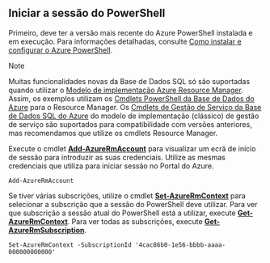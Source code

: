 
## <a name="start-your-powershell-session"></a>Iniciar a sessão do PowerShell
Primeiro, deve ter a versão mais recente do Azure PowerShell instalada e em execução. Para informações detalhadas, consulte [Como instalar e configurar o Azure PowerShell](/powershell/azureps-cmdlets-docs).

> [!NOTE]
> Muitas funcionalidades novas da Base de Dados SQL só são suportadas quando utilizar o [Modelo de implementação Azure Resource Manager](../articles/azure-resource-manager/resource-group-overview.md). Assim, os exemplos utilizam os [Cmdlets PowerShell da Base de Dados do Azure](https://msdn.microsoft.com/library/azure/mt574084\(v=azure.300\).aspx) para o Resource Manager. Os [Cmdlets de Gestão de Serviço da Base de Dados SQL do Azure](https://msdn.microsoft.com/library/azure/dn546723\(v=azure.300\).aspx) do modelo de implementação (clássico) de gestão de serviço são suportados para compatibilidade com versões anteriores, mas recomendamos que utilize os cmdlets Resource Manager.
> 
> 

Execute o cmdlet [**Add-AzureRmAccount**](https://msdn.microsoft.com/library/azure/mt619267\(v=azure.300\).aspx) para visualizar um ecrã de início de sessão para introduzir as suas credenciais. Utilize as mesmas credenciais que utiliza para iniciar sessão no Portal do Azure.

    Add-AzureRmAccount

Se tiver várias subscrições, utilize o cmdlet [**Set-AzureRmContext**](https://msdn.microsoft.com/library/azure/mt619263\(v=azure.300\).aspx) para selecionar a subscrição que a sessão do PowerShell deve utilizar. Para ver que subscrição a sessão atual do PowerShell está a utilizar, execute [**Get-AzureRmContext**](https://msdn.microsoft.com/library/azure/mt619265\(v=azure.300\).aspx). Para ver todas as subscrições, execute [**Get-AzureRmSubscription**](https://msdn.microsoft.com/library/azure/mt619284\(v=azure.300\).aspx).

    Set-AzureRmContext -SubscriptionId '4cac86b0-1e56-bbbb-aaaa-000000000000'


<!--HONumber=Dec16_HO5-->


